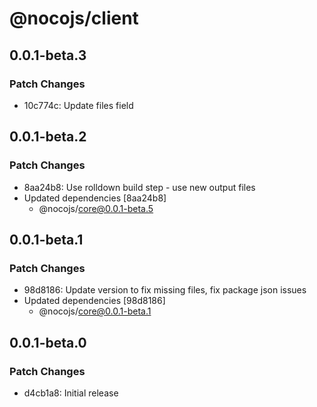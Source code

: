 # @nocojs/client

## 0.0.1-beta.3

### Patch Changes

- 10c774c: Update files field

## 0.0.1-beta.2

### Patch Changes

- 8aa24b8: Use rolldown build step - use new output files
- Updated dependencies [8aa24b8]
  - @nocojs/core@0.0.1-beta.5

## 0.0.1-beta.1

### Patch Changes

- 98d8186: Update version to fix missing files, fix package json issues
- Updated dependencies [98d8186]
  - @nocojs/core@0.0.1-beta.1

## 0.0.1-beta.0

### Patch Changes

- d4cb1a8: Initial release
